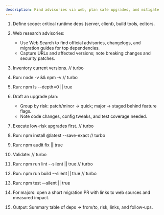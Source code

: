 ```yaml
---
description: Find advisories via web, plan safe upgrades, and mitigate CVEs with minimal churn
---
```


1. Define scope: critical runtime deps (server, client), build tools, editors.

2. Web research advisories:
   - Use Web Search to find official advisories, changelogs, and migration guides for top dependencies.
   - Capture URLs and affected versions; note breaking changes and security patches.

3. Inventory current versions.
// turbo
4. Run: node -v && npm -v
// turbo
5. Run: npm ls --depth=0 || true

6. Draft an upgrade plan:
   - Group by risk: patch/minor → quick; major → staged behind feature flags.
   - Note code changes, config tweaks, and test coverage needed.

7. Execute low-risk upgrades first.
// turbo
8. Run: npm install <pkg>@latest --save-exact
// turbo
9. Run: npm audit fix || true

10. Validate:
// turbo
11. Run: npm run lint --silent || true
// turbo
12. Run: npm run build --silent || true
// turbo
13. Run: npm test --silent || true

14. For majors: open a short migration PR with links to web sources and measured impact.

15. Output: Summary table of deps → from/to, risk, links, and follow-ups.
